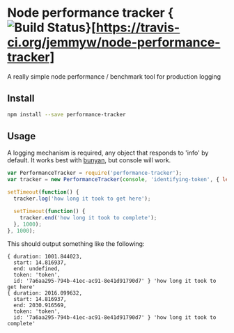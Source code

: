 # Node performance tracker {<img src="https://travis-ci.org/jemmyw/node-performance-tracker.svg?branch=master" alt="Build Status" />}[https://travis-ci.org/jemmyw/node-performance-tracker]

A really simple node performance / benchmark tool for production logging

## Install

```sh
npm install --save performance-tracker
```

## Usage

A logging mechanism is required, any object that responds to 'info' by default.
It works best with [bunyan](https://www.npmjs.com/package/bunyan), but console
will work.

```javascript
var PerformanceTracker = require('performance-tracker');
var tracker = new PerformanceTracker(console, 'identifying-token', { level: 'info' });

setTimeout(function() {
  tracker.log('how long it took to get here');

  setTimeout(function() {
    tracker.end('how long it took to complete');
  }, 1000);
}, 1000);
```

This should output something like the following:

```
{ duration: 1001.844023,
  start: 14.816937,
  end: undefined,
  token: 'token',
  id: '7a6aa295-794b-41ec-ac91-8e41d91790d7' } 'how long it took to get here'
{ duration: 2016.099632,
  start: 14.816937,
  end: 2030.916569,
  token: 'token',
  id: '7a6aa295-794b-41ec-ac91-8e41d91790d7' } 'how long it took to complete'
```
